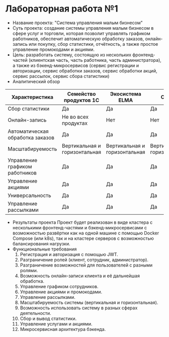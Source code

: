 # Лабораторная работа №1
-   Название проекта: "Система управления малым бизнесом"
-   Суть проекта: создание системы управления малым бизнесом в сфере услуг и торговли, которая позволит управлять графиком работников, обеспечит автоматическую обработку заказов, онлайн-запись или покупку, сбор статистики, отчётность, а также простое управление промокодами и акциями.
-   Цель: разработать систему, состоящую из нескольких фронтенд-частей (клиентская часть, часть работника, часть администратора), а также из бэкенд-микросервисов (сервис регистрации и авторизации, сервис обработки заказов, сервис обработки акций, сервис рассылок, сервис сбора статистики)
-   Аналитический обзор

| Характеристика                   | Семейство продуктов 1С        | Экосистема ELMA               | Creatio                       | Comindware                    | Ваш продукт                   |
|----------------------------------|-------------------------------|-------------------------------|-------------------------------|-------------------------------|-------------------------------|
| Сбор статистики                  | Да                            | Да                            | Да                            | Да                            | Да                            |
| Онлайн-запись                    | Не во всех продуктах          | Нет                           | Нет                           | Нет                           | Да                            |
| Автоматическая обработка заказов | Да                            | Да                            | Да                            | Да                            | Да                            |
| Масштабируемость                 | Вертикальная и горизонтальная | Вертикальная и горизонтальная | Вертикальная и горизонтальная | Вертикальная и горизонтальная | Вертикальная и горизонтальная |
| Управление графиком работников   | Да                            | Да                            | Да                            | Да                            | Да                            |
| Управление акциями               | Да                            | Да                            | Да                            | Да                            | Да                            |
| Универсальность                  | Да                            | Да                            | Да                            | Да                            | Да                            |
| Управление рассылками            | Да                            | Да                            | Да                            | Да                            | Да                            |

-  Результаты проекта
    Проект будет реализован в виде кластера с несколькими фронтенд-частями и бэкенд-микросервисами с возможностью развёртки как на одной машине с помощью Docker Compose (или k8s), так и на кластере серверов с возможностью балансирования нагрузки.
- Функциональные требования
	1) Регистрация и авторизация с помощью JWT.
	2) Разграничение ролей (клиент, сотрудник, администратор).
	3) Разграничение возможностей для пользователей с разными ролями.
	4) Возможность онлайн-записи клиента и её дальнейшая обработка.
	5) Управление графиком сотрудников.
	6) Управление акциями и промокодами.
	7) Управление рассылками.
	8) Масштабируемость системы (вертикальная и горизонтальная).
	9) Возможность использовать систему в разных сферах деятельности.
	10) Сбор и вывод статистики.
	11) Управление услугами и акциями.
	12) Микросервисная архитектура бэкенда.

